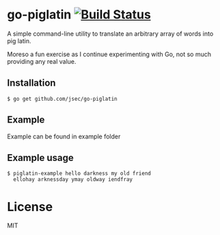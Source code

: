# go-piglatin [![Build Status](https://drone.io/github.com/jsec/go-piglatin/status.png)](https://drone.io/github.com/jsec/go-piglatin/latest)

 A simple command-line utility to translate an arbitrary array of words into pig latin.

 Moreso a fun exercise as I continue experimenting with Go, not so much providing any real value.

## Installation

```
$ go get github.com/jsec/go-piglatin
```

## Example

Example can be found in example folder

## Example usage

```
$ piglatin-example hello darkness my old friend
  ellohay arknessday ymay oldway iendfray
``` 

# License

 MIT
